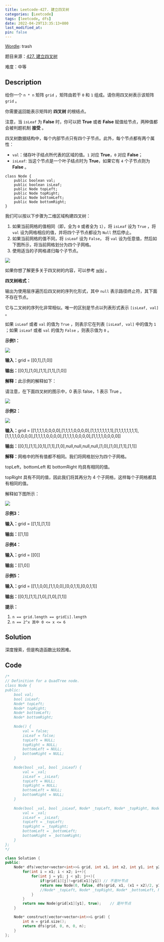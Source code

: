 ```yaml
---
title: Leetcode-427. 建立四叉树
categories: [Leetcode]
tags: [leetcode, dfs]
date: 2022-04-29T13:35:13+800
last_modified_at: 
pin: false
---
```


[Wordle](https://www.nytimes.com/games/wordle/index.html): trash

题目来源：[427. 建立四叉树](https://leetcode-cn.com/problems/construct-quad-tree/)

难度：中等

## Description

给你一个 `n * n` 矩阵 `grid` ，矩阵由若干 `0` 和 `1` 组成。请你用四叉树表示该矩阵 `grid` 。

你需要返回能表示矩阵的 **四叉树** 的根结点。

注意，当 `isLeaf` 为 **False** 时，你可以把 **True** 或者 **False** 赋值给节点，两种值都会被判题机制 **接受** 。

四叉树数据结构中，每个内部节点只有四个子节点。此外，每个节点都有两个属性：

- `val`：储存叶子结点所代表的区域的值。`1` 对应 **True**，`0` 对应 **False**；
- `isLeaf`: 当这个节点是一个叶子结点时为 **True**，如果它有 `4` 个子节点则为 **False** 。

```
class Node {
    public boolean val;
    public boolean isLeaf;
    public Node topLeft;
    public Node topRight;
    public Node bottomLeft;
    public Node bottomRight;
}
```

我们可以按以下步骤为二维区域构建四叉树：

1. 如果当前网格的值相同（即，全为 `0` 或者全为 `1`），将 `isLeaf` 设为 `True` ，将 `val` 设为网格相应的值，并将四个子节点都设为 `Null` 然后停止。
2. 如果当前网格的值不同，将 `isLeaf` 设为 `False`， 将 `val` 设为任意值，然后如下图所示，将当前网格划分为四个子网格。
3. 使用适当的子网格递归每个子节点。

![](/images/posts/2022-04-29-13-36-51.png)

如果你想了解更多关于四叉树的内容，可以参考 [wiki](https://en.wikipedia.org/wiki/Quadtree) 。

**四叉树格式：**

输出为使用层序遍历后四叉树的序列化形式，其中 `null` 表示路径终止符，其下面不存在节点。

它与二叉树的序列化非常相似。唯一的区别是节点以列表形式表示 `[isLeaf, val]` 。

如果 `isLeaf` 或者 `val` 的值为 `True` ，则表示它在列表 `[isLeaf, val]` 中的值为 `1` ；如果 `isLeaf` 或者 `val` 的值为 `False` ，则表示值为 `0` 。

**示例1：**

![](/images/posts/2022-04-29-13-39-59.png)

<strong>输入：</strong>grid = [[0,1],[1,0]]

<strong>输出：</strong>[[0,1],[1,0],[1,1],[1,1],[1,0]]

<strong>解释：</strong>此示例的解释如下：

请注意，在下面四叉树的图示中，0 表示 false，1 表示 True 。

![](/images/posts/2022-04-29-13-40-18.png)

**示例2：**

![](/images/posts/2022-04-29-14-39-06.png)

<strong>输入：</strong>grid = [[1,1,1,1,0,0,0,0],[1,1,1,1,0,0,0,0],[1,1,1,1,1,1,1,1],[1,1,1,1,1,1,1,1],[1,1,1,1,0,0,0,0],[1,1,1,1,0,0,0,0],[1,1,1,1,0,0,0,0],[1,1,1,1,0,0,0,0]]

<strong>输出：</strong>[[0,1],[1,1],[0,1],[1,1],[1,0],null,null,null,null,[1,0],[1,0],[1,1],[1,1]]

<strong>解释：</strong>网格中的所有值都不相同。我们将网格划分为四个子网格。

topLeft，bottomLeft 和 bottomRight 均具有相同的值。

topRight 具有不同的值，因此我们将其再分为 4 个子网格，这样每个子网格都具有相同的值。

解释如下图所示：

![](/images/posts/2022-04-29-14-39-41.png)

**示例3：**

<strong>输入：</strong>grid = [[1,1],[1,1]]

<strong>输出：</strong>[[1,1]]

**示例4：**

<strong>输入：</strong>grid = [[0]]

<strong>输出：</strong>[[1,0]]

**示例5：**

<strong>输入：</strong>grid = [[1,1,0,0],[1,1,0,0],[0,0,1,1],[0,0,1,1]]

<strong>输出：</strong>[[0,1],[1,1],[1,0],[1,0],[1,1]]

**提示：**

1. `n == grid.length == grid[i].length`
2. `n == 2^x 其中 0 <= x <= 6`


## Solution

深度搜索，但是构造函数比较困难。


## Code
```c++
/*
// Definition for a QuadTree node.
class Node {
public:
    bool val;
    bool isLeaf;
    Node* topLeft;
    Node* topRight;
    Node* bottomLeft;
    Node* bottomRight;
    
    Node() {
        val = false;
        isLeaf = false;
        topLeft = NULL;
        topRight = NULL;
        bottomLeft = NULL;
        bottomRight = NULL;
    }
    
    Node(bool _val, bool _isLeaf) {
        val = _val;
        isLeaf = _isLeaf;
        topLeft = NULL;
        topRight = NULL;
        bottomLeft = NULL;
        bottomRight = NULL;
    }
    
    Node(bool _val, bool _isLeaf, Node* _topLeft, Node* _topRight, Node* _bottomLeft, Node* _bottomRight) {
        val = _val;
        isLeaf = _isLeaf;
        topLeft = _topLeft;
        topRight = _topRight;
        bottomLeft = _bottomLeft;
        bottomRight = _bottomRight;
    }
};
*/

class Solution {
public:
    Node* dfs(vector<vector<int>>& grid, int x1, int x2, int y1, int y2){
        for(int i = x1; i < x2; i++){
            for(int j = y1; j < y2; j++){
                if(grid[i][j]!=grid[x1][y1]) // 不是叶节点
                return new Node(0, false, dfs(grid, x1, (x1 + x2)/2, y1, (y1 + y2)/2), dfs(grid, x1, (x1 + x2)/2, (y1 + y2)/2, y2), dfs(grid, (x1 + x2)/2, x2, y1, (y1 + y2)/2), dfs(grid, (x1 + x2)/2, x2, (y1 + y2)/2, y2));
                //Node* _topLeft, Node* _topRight, Node* _bottomLeft, Node* _bottomRight
            }
        }
        return new Node(grid[x1][y1], true);    // 是叶节点
    }

    Node* construct(vector<vector<int>>& grid) {
        int n = grid.size();
        return dfs(grid, 0, n, 0, n);
    }
};
```
